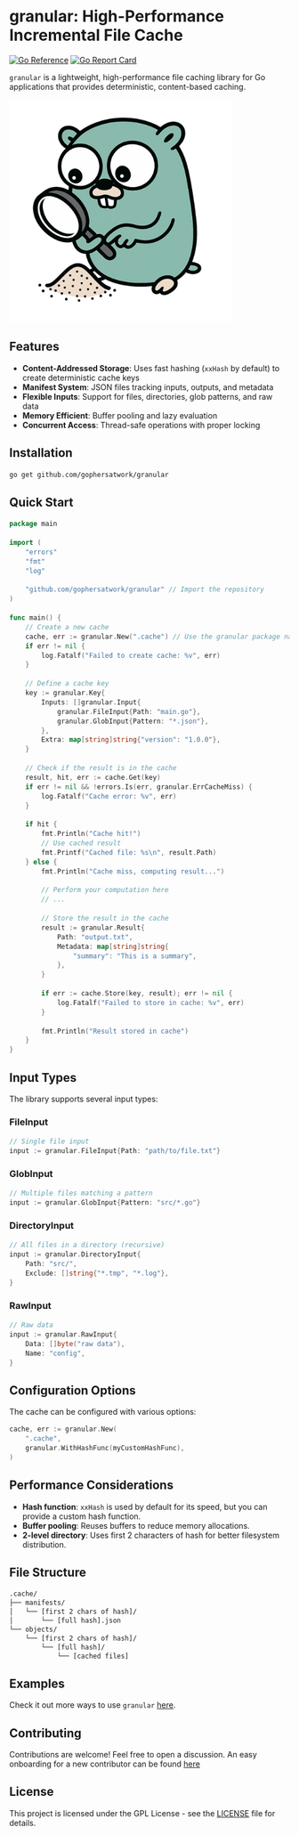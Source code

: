 # granular: High-Performance Incremental File Cache

[![Go Reference](https://pkg.go.dev/badge/github.com/gophersatwork/granular.svg)](https://pkg.go.dev/github.com/gophersatwork/granular)
[![Go Report Card](https://goreportcard.com/badge/github.com/gophersatwork/granular)](https://goreportcard.com/report/github.com/gophersatwork/granular)

`granular` is a lightweight, high-performance file caching library for Go applications that provides deterministic, content-based caching.

<img src="assets/granular-alpha.png" width="400" height="400">

## Features

- **Content-Addressed Storage**: Uses fast hashing (`xxHash` by default) to create deterministic cache keys
- **Manifest System**: JSON files tracking inputs, outputs, and metadata
- **Flexible Inputs**: Support for files, directories, glob patterns, and raw data
- **Memory Efficient**: Buffer pooling and lazy evaluation
- **Concurrent Access**: Thread-safe operations with proper locking

## Installation

```bash
go get github.com/gophersatwork/granular
```

## Quick Start

```go
package main

import (
    "errors"
    "fmt"
    "log"

    "github.com/gophersatwork/granular" // Import the repository
)

func main() {
    // Create a new cache
    cache, err := granular.New(".cache") // Use the granular package name
    if err != nil {
        log.Fatalf("Failed to create cache: %v", err)
    }

    // Define a cache key
    key := granular.Key{
        Inputs: []granular.Input{
            granular.FileInput{Path: "main.go"},
            granular.GlobInput{Pattern: "*.json"},
        },
        Extra: map[string]string{"version": "1.0.0"},
    }

    // Check if the result is in the cache
    result, hit, err := cache.Get(key)
    if err != nil && !errors.Is(err, granular.ErrCacheMiss) {
        log.Fatalf("Cache error: %v", err)
    }

    if hit {
        fmt.Println("Cache hit!")
        // Use cached result
        fmt.Printf("Cached file: %s\n", result.Path)
    } else {
        fmt.Println("Cache miss, computing result...")
        
        // Perform your computation here
        // ...
        
        // Store the result in the cache
        result := granular.Result{
            Path: "output.txt",
            Metadata: map[string]string{
                "summary": "This is a summary",
            },
        }
        
        if err := cache.Store(key, result); err != nil {
            log.Fatalf("Failed to store in cache: %v", err)
        }
        
        fmt.Println("Result stored in cache")
    }
}
```

## Input Types

The library supports several input types:

### FileInput

```go
// Single file input
input := granular.FileInput{Path: "path/to/file.txt"}
```

### GlobInput

```go
// Multiple files matching a pattern
input := granular.GlobInput{Pattern: "src/*.go"}
```

### DirectoryInput

```go
// All files in a directory (recursive)
input := granular.DirectoryInput{
    Path: "src/",
    Exclude: []string{"*.tmp", "*.log"},
}
```

### RawInput

```go
// Raw data
input := granular.RawInput{
    Data: []byte("raw data"),
    Name: "config",
}
```

## Configuration Options

The cache can be configured with various options:

```go
cache, err := granular.New(
    ".cache",
    granular.WithHashFunc(myCustomHashFunc),
)
```

## Performance Considerations

- **Hash function**: `xxHash` is used by default for its speed, but you can provide a custom hash function.
- **Buffer pooling**: Reuses buffers to reduce memory allocations.
- **2-level directory**: Uses first 2 characters of hash for better filesystem distribution.

## File Structure

```
.cache/
├── manifests/
│   └── [first 2 chars of hash]/
│       └── [full hash].json
└── objects/
    └── [first 2 chars of hash]/
        └── [full hash]/
            └── [cached files]
```

## Examples
Check it out more ways to use `granular` [here](examples.md).

## Contributing

Contributions are welcome! Feel free to open a discussion. An easy onboarding for a new contributor can be found [here](arch.md)

## License

This project is licensed under the GPL License - see the [LICENSE](LICENSE) file for details.